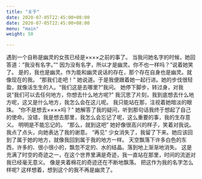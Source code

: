 ```yaml
---
title: "关于"
date: 2020-07-05T22:45:00+08:00
date: 2020-07-05T22:45:00+08:00
menu: "main"
weight: 50

---
```


遇到一个自称是幽灵的女孩已经是××××之前的事了。
当我问她名字的时候，她回答道：“我没有名字。”“ 因为没有名字，所以才是幽灵。你不也一样吗？”说着她笑了。
是的，我也是幽灵。作为能和幽灵说话的存在，那个存在自身也是幽灵。就像现在的我。
“那我们走吧！”
她说道。于是我便跟着她一起行进。她的步伐很轻盈，就像活生生的人。“我们这是去哪里?”我问。
她停下脚步，转过身，对我说“我们可以去任何地方，你想去什么地方呢?”
我沉思了片刻，我到底想去什么地方呢，这又是什么地方，我怎么会在这儿呢。
我只能站在那，注视着她暗淡的眼珠。
“你不是想去××××吗？”
她解答了我的疑问，听到那句话我终于想起了自己的使命。没错，我是想去那里，我怎么会忘记了呢，这么重要的事，我的生存意义。
明明是不能忘记的。
“那么，就到这吧”
她好像很高兴的样子，笑着对我说。我点了点头，向她表达了我的谢意。
“再见”
少女消失了，我留了下来。她应该回到了属于她的地方，就像我回到属于我的地方一样。
天空飘落下许多白色的东西，许多的、很小很小的，飘忽不定的、水的结晶。落到地上渐渐地消失。
这是充满了时空的奇迹之一，在这个世界里满是奇迹，我一直站在那里，时间的流逝对我已经毫无意义。
像是夹着棉花的奇迹还在不断地飘落。
把这作为我的名字怎么样呢?
这样想着，想到这个的我不再是幽灵了。
